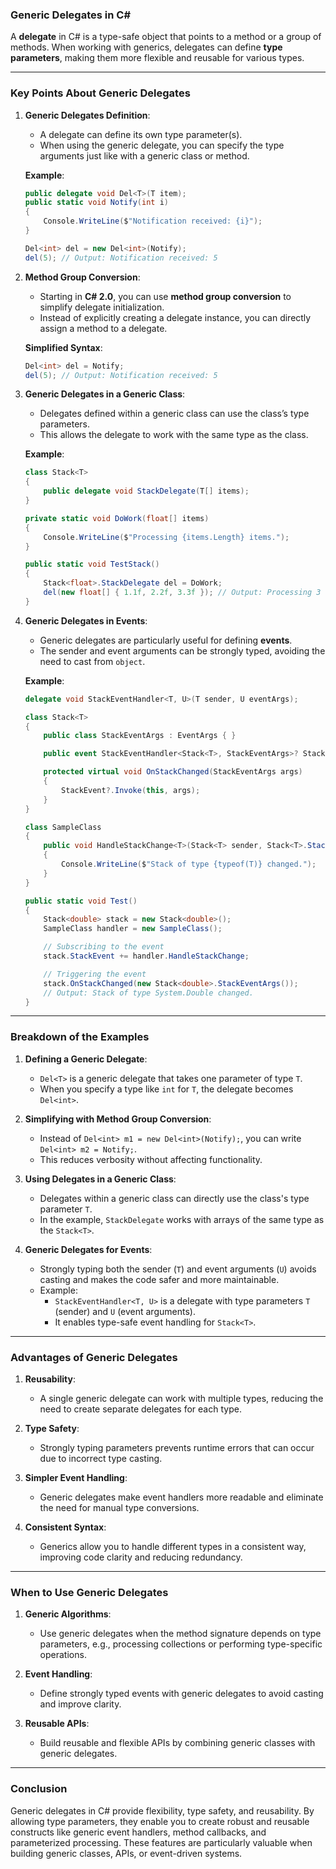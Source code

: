 ### **Generic Delegates in C#**

A **delegate** in C# is a type-safe object that points to a method or a group of methods. When working with generics, delegates can define **type parameters**, making them more flexible and reusable for various types.

---

### **Key Points About Generic Delegates**

1. **Generic Delegates Definition**:
   - A delegate can define its own type parameter(s).
   - When using the generic delegate, you can specify the type arguments just like with a generic class or method.

   **Example**:
   ```csharp
   public delegate void Del<T>(T item);
   public static void Notify(int i)
   {
       Console.WriteLine($"Notification received: {i}");
   }

   Del<int> del = new Del<int>(Notify);
   del(5); // Output: Notification received: 5
   ```

2. **Method Group Conversion**:
   - Starting in **C# 2.0**, you can use **method group conversion** to simplify delegate initialization.
   - Instead of explicitly creating a delegate instance, you can directly assign a method to a delegate.

   **Simplified Syntax**:
   ```csharp
   Del<int> del = Notify;
   del(5); // Output: Notification received: 5
   ```

3. **Generic Delegates in a Generic Class**:
   - Delegates defined within a generic class can use the class’s type parameters.
   - This allows the delegate to work with the same type as the class.

   **Example**:
   ```csharp
   class Stack<T>
   {
       public delegate void StackDelegate(T[] items);
   }

   private static void DoWork(float[] items)
   {
       Console.WriteLine($"Processing {items.Length} items.");
   }

   public static void TestStack()
   {
       Stack<float>.StackDelegate del = DoWork;
       del(new float[] { 1.1f, 2.2f, 3.3f }); // Output: Processing 3 items.
   }
   ```

4. **Generic Delegates in Events**:
   - Generic delegates are particularly useful for defining **events**.
   - The sender and event arguments can be strongly typed, avoiding the need to cast from `object`.

   **Example**:
   ```csharp
   delegate void StackEventHandler<T, U>(T sender, U eventArgs);

   class Stack<T>
   {
       public class StackEventArgs : EventArgs { }

       public event StackEventHandler<Stack<T>, StackEventArgs>? StackEvent;

       protected virtual void OnStackChanged(StackEventArgs args)
       {
           StackEvent?.Invoke(this, args);
       }
   }

   class SampleClass
   {
       public void HandleStackChange<T>(Stack<T> sender, Stack<T>.StackEventArgs args)
       {
           Console.WriteLine($"Stack of type {typeof(T)} changed.");
       }
   }

   public static void Test()
   {
       Stack<double> stack = new Stack<double>();
       SampleClass handler = new SampleClass();

       // Subscribing to the event
       stack.StackEvent += handler.HandleStackChange;

       // Triggering the event
       stack.OnStackChanged(new Stack<double>.StackEventArgs());
       // Output: Stack of type System.Double changed.
   }
   ```

---

### **Breakdown of the Examples**

1. **Defining a Generic Delegate**:
   - `Del<T>` is a generic delegate that takes one parameter of type `T`.
   - When you specify a type like `int` for `T`, the delegate becomes `Del<int>`.

2. **Simplifying with Method Group Conversion**:
   - Instead of `Del<int> m1 = new Del<int>(Notify);`, you can write `Del<int> m2 = Notify;`.
   - This reduces verbosity without affecting functionality.

3. **Using Delegates in a Generic Class**:
   - Delegates within a generic class can directly use the class's type parameter `T`.
   - In the example, `StackDelegate` works with arrays of the same type as the `Stack<T>`.

4. **Generic Delegates for Events**:
   - Strongly typing both the sender (`T`) and event arguments (`U`) avoids casting and makes the code safer and more maintainable.
   - Example:
     - `StackEventHandler<T, U>` is a delegate with type parameters `T` (sender) and `U` (event arguments).
     - It enables type-safe event handling for `Stack<T>`.

---

### **Advantages of Generic Delegates**

1. **Reusability**:
   - A single generic delegate can work with multiple types, reducing the need to create separate delegates for each type.

2. **Type Safety**:
   - Strongly typing parameters prevents runtime errors that can occur due to incorrect type casting.

3. **Simpler Event Handling**:
   - Generic delegates make event handlers more readable and eliminate the need for manual type conversions.

4. **Consistent Syntax**:
   - Generics allow you to handle different types in a consistent way, improving code clarity and reducing redundancy.

---

### **When to Use Generic Delegates**

1. **Generic Algorithms**:
   - Use generic delegates when the method signature depends on type parameters, e.g., processing collections or performing type-specific operations.

2. **Event Handling**:
   - Define strongly typed events with generic delegates to avoid casting and improve clarity.

3. **Reusable APIs**:
   - Build reusable and flexible APIs by combining generic classes with generic delegates.

---

### **Conclusion**

Generic delegates in C# provide flexibility, type safety, and reusability. By allowing type parameters, they enable you to create robust and reusable constructs like generic event handlers, method callbacks, and parameterized processing. These features are particularly valuable when building generic classes, APIs, or event-driven systems.